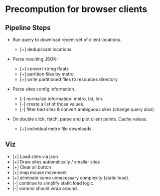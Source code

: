 # Precompution for browser clients

## Pipeline Steps

* Run query to download recent set of client locations.

  - [+] deduplicate locations.

* Parse resulting JSON:

  - [+] convert string floats
  - [+] partition files by metro
  - [+] write partitioned files to resources directory

* Parse sites config information.

  - [-] normalize information: metro, lat, lon.
  - [-] create a list of those values.
  - [-] filter bad sites & convert ambiguous sites (change query also).

* On double click, fetch, parse and plot client points. Cache values.

  - [+] individual metro file downloads.

## Viz

* [+] Load sites via json
* [+] Draw sites automatically / smaller sites
* [+] Clear all button
* [+] map mouse movement
* [+] eliminate some unnecessary complexity (static load).
* [-] continue to simplify static load logic.
* [-] voronoi should wrap around.